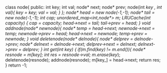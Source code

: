class node{
public:
int key;
int val;
node* next;
node* prev;
node(int _key , int _val){
key = _key;
val = _val;
}
};
node* head = new node(-1,-1);
node* tail = new node(-1,-1);
int cap;
unordered_map<int,node*> m;
LRUCache(int capacity) {
cap = capacity;
head->next = tail;
tail->prev = head;
}
void addnode(node* newnode){
node* temp = head->next;
newnode->next = temp;
newnode->prev = head;
head->next = newnode;
temp->prev = newnode;
}
void deletenode(node* delnode){
node* delprev = delnode->prev;
node* delnext = delnode->next;
delprev->next = delnext;
delnext->prev = delprev;
}
int get(int key_) {
if(m.find(key_) != m.end()){
node* resnode = m[key_];
int res = resnode->val;
m.erase(key_);
deletenode(resnode);
addnode(resnode);
m[key_] = head->next;
return res;
}
return -1;